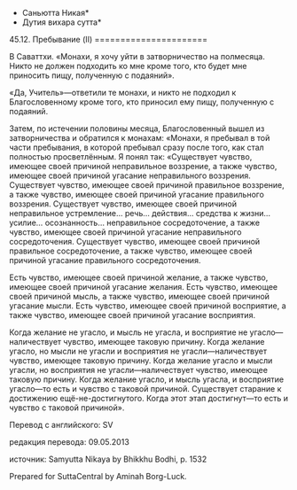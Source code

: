 * Саньютта Никая*
* Дутия вихара сутта*

45\.12\. Пребывание \(II\)
\=\=\=\=\=\=\=\=\=\=\=\=\=\=\=\=\=\=\=\=\=\=

В Саваттхи\. «Монахи, я хочу уйти в затворничество на полмесяца\. Никто не должен подходить ко мне кроме того, кто будет мне приносить пищу, полученную с подаяний»\.

«Да, Учитель»—ответили те монахи, и никто не подходил к Благословенному кроме того, кто приносил ему пищу, полученную с подаяний\.

Затем, по истечении половины месяца, Благословенный вышел из затворничества и обратился к монахам: «Монахи, я пребывал в той части пребывания, в которой пребывал сразу после того, как стал полностью просветлённым\. Я понял так: «Существует чувство, имеющее своей причиной неправильное воззрение, а также чувство, имеющее своей причиной угасание неправильного воззрения\. Существует чувство, имеющее своей причиной правильное воззрение, а также чувство, имеющее своей причиной угасание правильного воззрения\. Существует чувство, имеющее своей причиной неправильное устремление… речь… действия… средства к жизни… усилие… осознанность… неправильное сосредоточение, а также чувство, имеющее своей причиной угасание неправильного сосредоточения\. Существует чувство, имеющее своей причиной правильное сосредоточение, а также чувство, имеющее своей причиной угасание правильного сосредоточения\.

Есть чувство, имеющее своей причиной желание, а также чувство, имеющее своей причиной угасание желания\. Есть чувство, имеющее своей причиной мысль, а также чувство, имеющее своей причиной угасание мысли\. Есть чувство, имеющее своей причиной восприятие, а также чувство, имеющее своей причиной угасание восприятия\.

Когда желание не угасло, и мысль не угасла, и восприятие не угасло—наличествует чувство, имеющее таковую причину\. Когда желание угасло, но мысли не угасли и восприятия не угасли—наличествует чувство, имеющее таковую причину\. Когда желание угасло и мысли угасли, но восприятия не угасли—наличествует чувство, имеющее таковую причину\. Когда желание угасло, и мысль угасла, и восприятие угасло—то есть и чувство с таковой причиной\. Существует старание к достижению ещё\-не\-достигнутого\. Когда этот этап достигнут—то есть и чувство с таковой причиной»\.

Перевод с английского: SV

редакция перевода: 09\.05\.2013

источник: Samyutta Nikaya by Bhikkhu Bodhi, p\. 1532

Prepared for SuttaCentral by Aminah Borg\-Luck\.